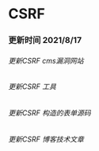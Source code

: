 # CSRF
### 更新时间 2021/8/17
###### 更新CSRF cms漏洞网站
###### 更新CSRF 工具
###### 更新CSRF 构造的表单源码
###### 更新CSRF 博客技术文章

